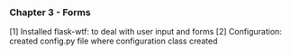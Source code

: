 ### Chapter 3 - Forms

[1] Installed flask-wtf: to deal with user input and forms
[2] Configuration: created config.py file where configuration class created